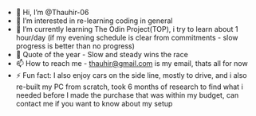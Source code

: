 - 👋 Hi, I’m @Thauhir-06
- 👀 I’m interested in re-learning coding in general 
- 🌱 I’m currently learning The Odin Project(TOP), i try to learn about 1 hour/day (if my evening schedule is clear from commitments - slow progress is better than no progress)
- 💞️ Quote of the year - Slow and steady wins the race
- 📫 How to reach me - thauhir@gmail.com is my email, thats all for now
- ⚡ Fun fact: I also enjoy cars on the side line, mostly to drive, and i also re-built my PC from scratch, took 6 months of research to find what i needed before I made the purchase that was within my budget, can contact me if you want to know about my setup

<!---
Thauhir-06/Thauhir-06 is a ✨ special ✨ repository because its `README.md` (this file) appears on your GitHub profile.
You can click the Preview link to take a look at your changes.
--->
